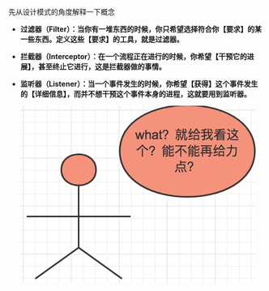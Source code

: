 先从设计模式的角度解释一下概念
- **过滤器（Filter）：当你有一堆东西的时候，你只希望选择符合你【要求】的某一些东西。定义这些【要求】的工具，就是过滤器。**
- **拦截器（Interceptor）：在一个流程正在进行的时候，你希望【干预它的进展】，甚至终止它进行，这是拦截器做的事情。**
- **监听器（Listener）：当一个事件发生的时候，你希望【获得】这个事件发生的【详细信息】，而并不想干预这个事件本身的进程，这就要用到监听器。**

   ![看这个](https://github.com/RedMao/JavaParty/blob/master/media/picture/看这个.png)